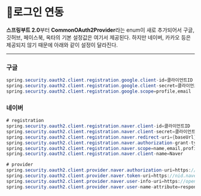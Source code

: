# 🎈로그인 연동

**스프링부트 2.0**부터 **CommonOAuth2Provider**라는 enum이 새로 추가되어서 구글, 깃허브, 페이스북, 옥타의 기본 설정값은 여기서 제공된다. 
하지만 네이버, 카카오 등은 제공되지 않기 때문에 아래와 같이 설정이 달라진다.

----
### 구글
```Java
spring.security.oauth2.client.registration.google.client-id=클라이언트ID
spring.security.oauth2.client.registration.google.client-secret=클라이언트 비밀번호
spring.security.oauth2.client.registration.google.scope=profile,email
```

### 네이버
```Java
# registration
spring.security.oauth2.client.registration.naver.client-id=클라이언트ID
spring.security.oauth2.client.registration.naver.client-secret=클라이언트 비밀번호
spring.security.oauth2.client.registration.naver.redirect-uri={baseUrl}/{action}/oauth2/code/{registrationId}
spring.security.oauth2.client.registration.naver.authorization-grant-type=authorization_code
spring.security.oauth2.client.registration.naver.scope=name,email,profile_image
spring.security.oauth2.client.registration.naver.client-name=Naver

# provider
spring.security.oauth2.client.provider.naver.authorization-uri=https://nid.naver.com/oauth2.0/authorize
spring.security.oauth2.client.provider.naver.token-uri=https://nid.naver.com/oauth2.0/token
spring.security.oauth2.client.provider.naver.user-info-uri=https://openapi.naver.com/v1/nid/me
spring.security.oauth2.client.provider.naver.user-name-attribute=response
```

